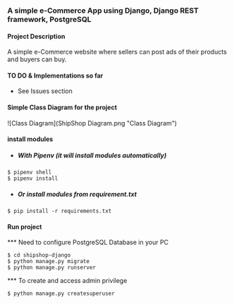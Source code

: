 ### A simple e-Commerce App using Django, Django REST framework, PostgreSQL

#### Project Description
A simple e-Commerce website where sellers can post ads of their products and buyers can buy.

#### TO DO & Implementations so far
- See Issues section 

#### Simple Class Diagram for the project

![Class Diagram](ShipShop Diagram.png "Class Diagram")

#### install modules
- ##### With Pipenv (it will install modules automatically)
```
$ pipenv shell
$ pipenv install
```

- ##### Or install modules from requirement.txt
```
$ pip install -r requirements.txt
```

#### Run project
*** Need to configure PostgreSQL Database in your PC
```
$ cd shipshop-django
$ python manage.py migrate
$ python manage.py runserver
```

*** To create and access admin privilege
```
$ python manage.py createsuperuser
```
